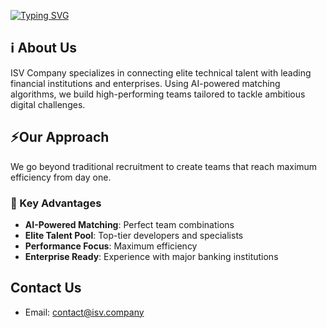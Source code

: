 [![Typing SVG](https://readme-typing-svg.demolab.com?font=Rubik&pause=1000&color=6D93DA&random=false&width=435&lines=<+Independent+Software+Vendor+/>)](https://git.io/typing-svg)

## ℹ️ About Us

ISV Company specializes in connecting elite technical talent with leading financial institutions and enterprises. Using AI-powered matching algorithms, we build high-performing teams tailored to tackle ambitious digital challenges.

## ⚡Our Approach

We go beyond traditional recruitment to create teams that reach maximum efficiency from day one.

### 📌 Key Advantages

- **AI-Powered Matching**: Perfect team combinations
- **Elite Talent Pool**: Top-tier developers and specialists
- **Performance Focus**: Maximum efficiency
- **Enterprise Ready**: Experience with major banking institutions

## Contact Us
- Email: [contact@isv.company](mailto:contact@isv.company)
